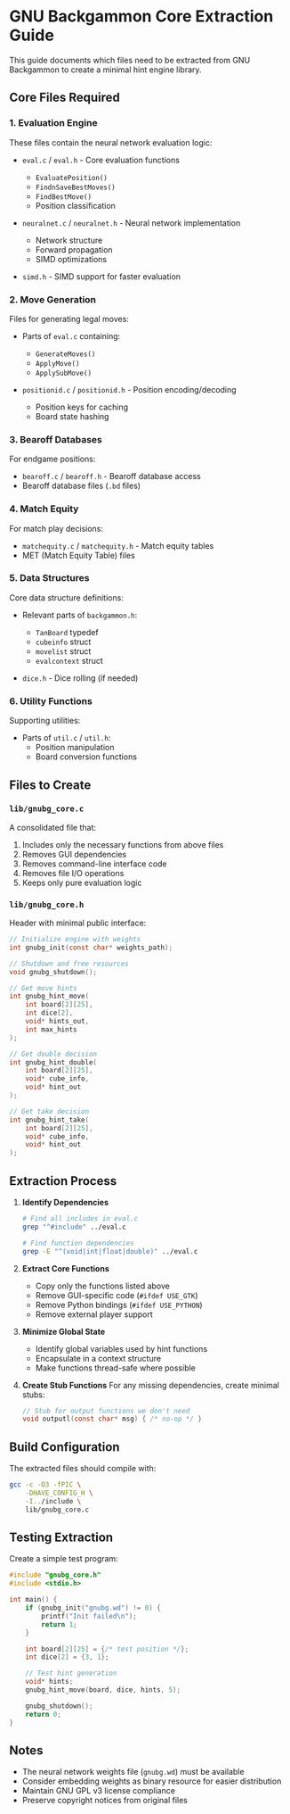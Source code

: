 # GNU Backgammon Core Extraction Guide

This guide documents which files need to be extracted from GNU Backgammon to create a minimal hint engine library.

## Core Files Required

### 1. Evaluation Engine
These files contain the neural network evaluation logic:

- `eval.c` / `eval.h` - Core evaluation functions
  - `EvaluatePosition()`
  - `FindnSaveBestMoves()`
  - `FindBestMove()`
  - Position classification

- `neuralnet.c` / `neuralnet.h` - Neural network implementation
  - Network structure
  - Forward propagation
  - SIMD optimizations

- `simd.h` - SIMD support for faster evaluation

### 2. Move Generation
Files for generating legal moves:

- Parts of `eval.c` containing:
  - `GenerateMoves()`
  - `ApplyMove()`
  - `ApplySubMove()`

- `positionid.c` / `positionid.h` - Position encoding/decoding
  - Position keys for caching
  - Board state hashing

### 3. Bearoff Databases
For endgame positions:

- `bearoff.c` / `bearoff.h` - Bearoff database access
- Bearoff database files (`.bd` files)

### 4. Match Equity
For match play decisions:

- `matchequity.c` / `matchequity.h` - Match equity tables
- MET (Match Equity Table) files

### 5. Data Structures
Core data structure definitions:

- Relevant parts of `backgammon.h`:
  - `TanBoard` typedef
  - `cubeinfo` struct
  - `movelist` struct
  - `evalcontext` struct

- `dice.h` - Dice rolling (if needed)

### 6. Utility Functions
Supporting utilities:

- Parts of `util.c` / `util.h`:
  - Position manipulation
  - Board conversion functions

## Files to Create

### `lib/gnubg_core.c`
A consolidated file that:
1. Includes only the necessary functions from above files
2. Removes GUI dependencies
3. Removes command-line interface code
4. Removes file I/O operations
5. Keeps only pure evaluation logic

### `lib/gnubg_core.h`
Header with minimal public interface:
```c
// Initialize engine with weights
int gnubg_init(const char* weights_path);

// Shutdown and free resources
void gnubg_shutdown();

// Get move hints
int gnubg_hint_move(
    int board[2][25],
    int dice[2],
    void* hints_out,
    int max_hints
);

// Get double decision
int gnubg_hint_double(
    int board[2][25],
    void* cube_info,
    void* hint_out
);

// Get take decision
int gnubg_hint_take(
    int board[2][25],
    void* cube_info,
    void* hint_out
);
```

## Extraction Process

1. **Identify Dependencies**
   ```bash
   # Find all includes in eval.c
   grep "^#include" ../eval.c

   # Find function dependencies
   grep -E "^(void|int|float|double)" ../eval.c
   ```

2. **Extract Core Functions**
   - Copy only the functions listed above
   - Remove GUI-specific code (`#ifdef USE_GTK`)
   - Remove Python bindings (`#ifdef USE_PYTHON`)
   - Remove external player support

3. **Minimize Global State**
   - Identify global variables used by hint functions
   - Encapsulate in a context structure
   - Make functions thread-safe where possible

4. **Create Stub Functions**
   For any missing dependencies, create minimal stubs:
   ```c
   // Stub for output functions we don't need
   void outputl(const char* msg) { /* no-op */ }
   ```

## Build Configuration

The extracted files should compile with:
```bash
gcc -c -O3 -fPIC \
    -DHAVE_CONFIG_H \
    -I../include \
    lib/gnubg_core.c
```

## Testing Extraction

Create a simple test program:
```c
#include "gnubg_core.h"
#include <stdio.h>

int main() {
    if (gnubg_init("gnubg.wd") != 0) {
        printf("Init failed\n");
        return 1;
    }

    int board[2][25] = {/* test position */};
    int dice[2] = {3, 1};

    // Test hint generation
    void* hints;
    gnubg_hint_move(board, dice, hints, 5);

    gnubg_shutdown();
    return 0;
}
```

## Notes

- The neural network weights file (`gnubg.wd`) must be available
- Consider embedding weights as binary resource for easier distribution
- Maintain GNU GPL v3 license compliance
- Preserve copyright notices from original files